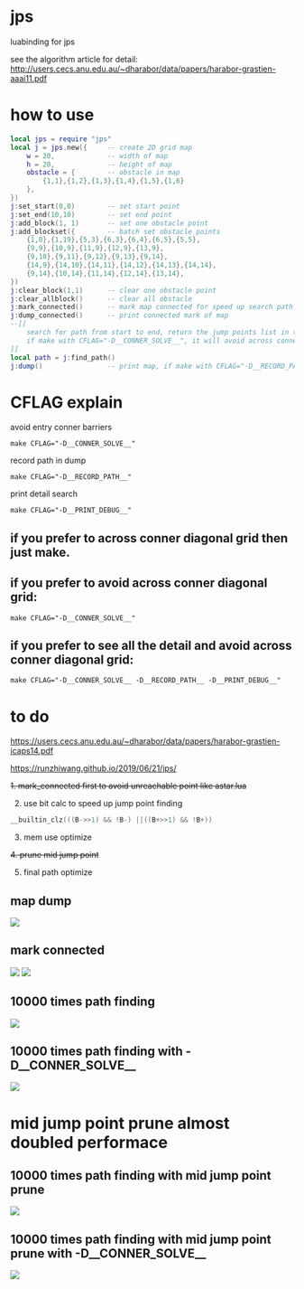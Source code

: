 # jps
luabinding for jps

see the algorithm article for detail: http://users.cecs.anu.edu.au/~dharabor/data/papers/harabor-grastien-aaai11.pdf

# how to use

```lua
local jps = require "jps"
local j = jps.new({     -- create 2D grid map
    w = 20,             -- width of map
    h = 20,             -- height of map
    obstacle = {        -- obstacle in map
        {1,1},{1,2},{1,3},{1,4},{1,5},{1,6}
    },
})
j:set_start(0,0)        -- set start point
j:set_end(10,10)        -- set end point
j:add_block(1, 1)       -- set one obstacle point
j:add_blockset({        -- batch set obstacle points
    {1,0},{1,19},{5,3},{6,3},{6,4},{6,5},{5,5},
    {9,9},{10,9},{11,9},{12,9},{13,9},
    {9,10},{9,11},{9,12},{9,13},{9,14},
    {14,9},{14,10},{14,11},{14,12},{14,13},{14,14},
    {9,14},{10,14},{11,14},{12,14},{13,14},
})
j:clear_block(1,1)      -- clear one obstacle point
j:clear_allblock()      -- clear all obstacle
j:mark_connected()      -- mark map connected for speed up search path to unreachable point(now auto done by find_path)
j:dump_connected()      -- print connected mark of map
--[[
    search for path from start to end, return the jump points list in table
    if make with CFLAG="-D__CONNER_SOLVE__", it will avoid across conner diagonal grid
]]
local path = j:find_path()
j:dump()                -- print map, if make with CFLAG="-D__RECORD_PATH__", it will show the path result
```


# CFLAG explain

avoid entry conner barriers

    make CFLAG="-D__CONNER_SOLVE__"

record path in dump

    make CFLAG="-D__RECORD_PATH__"

print detail search

    make CFLAG="-D__PRINT_DEBUG__"

## if you prefer to across conner diagonal grid then just make.

## if you prefer to avoid across conner diagonal grid:

    make CFLAG="-D__CONNER_SOLVE__"
    
## if you prefer to see all the detail and avoid across conner diagonal grid:

    make CFLAG="-D__CONNER_SOLVE__ -D__RECORD_PATH__ -D__PRINT_DEBUG__"

# to do

https://users.cecs.anu.edu.au/~dharabor/data/papers/harabor-grastien-icaps14.pdf

https://runzhiwang.github.io/2019/06/21/jps/


~~1. mark_connected first to avoid unreachable point like astar.lua~~

2. use bit calc to speed up jump point finding

```c
__builtin_clz(((B->>1) && !B-) ||((B+>>1) && !B+))
```

3. mem use optimize

~~4. prune mid jump point~~

5. final path optimize


## map dump

![](https://github.com/rangercyh/path_finding/blob/master/screenshots/7.jpg)

## mark connected

![](https://github.com/rangercyh/path_finding/blob/master/screenshots/4.jpg)
![](https://github.com/rangercyh/path_finding/blob/master/screenshots/3.jpg)

## 10000 times path finding

![](https://github.com/rangercyh/path_finding/blob/master/screenshots/1.jpg)

## 10000 times path finding with -D__CONNER_SOLVE__

![](https://github.com/rangercyh/path_finding/blob/master/screenshots/2.jpg)

# mid jump point prune almost doubled performace

## 10000 times path finding with mid jump point prune

![](https://github.com/rangercyh/path_finding/blob/master/screenshots/5.jpg)

## 10000 times path finding  with mid jump point prune with -D__CONNER_SOLVE__

![](https://github.com/rangercyh/path_finding/blob/master/screenshots/6.jpg)
